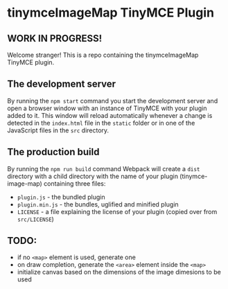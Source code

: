 # tinymceImageMap TinyMCE Plugin
## WORK IN PROGRESS!
Welcome stranger! This is a repo containing the tinymceImageMap TinyMCE plugin.

## The development server

By running the `npm start` command you start the development server and open a browser window with an instance of TinyMCE with your plugin added to it. This window will reload automatically whenever a change is detected in the `index.html` file in the `static` folder or in one of the JavaScript files in the `src` directory.

## The production build

By running the `npm run build` command Webpack will create a `dist` directory with a child directory with the name of your plugin (tinymce-image-map) containing three files:

* `plugin.js` - the bundled plugin
* `plugin.min.js` - the bundles, uglified and minified plugin
* `LICENSE` - a file explaining the license of your plugin (copied over from `src/LICENSE`)

## TODO:
* if no `<map>` element is used, generate one
* on draw completion, generate the `<area>` element inside the `<map>`
* initialize canvas based on the dimensions of the image dimesions to be used